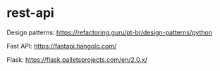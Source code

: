 # rest-api

Design patterns: https://refactoring.guru/pt-br/design-patterns/python

Fast API: https://fastapi.tiangolo.com/

Flask: https://flask.palletsprojects.com/en/2.0.x/
